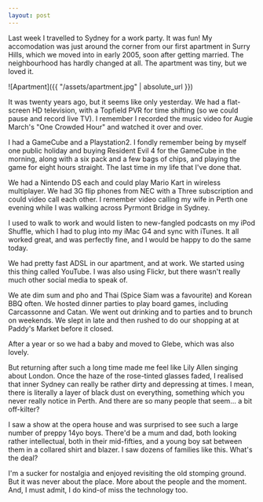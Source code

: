 ```yaml
---
layout: post
---
```


Last week I travelled to Sydney for a work party. It was fun! My accomodation
was just around the corner from our first apartment in Surry Hills, which we
moved into in early 2005, soon after getting married. The neighbourhood has
hardly changed at all. The apartment was tiny, but we loved it.

![Apartment]({{ "/assets/apartment.jpg" | absolute_url }})

It was twenty years ago, but it seems like only yesterday. We had a flat-screen
HD television, with a Topfield PVR for time shifting (so we could pause and
record live TV). I remember I recorded the music video for Augie March's "One
Crowded Hour" and watched it over and over.

I had a GameCube and a Playstation2. I fondly remember being by myself one
public holiday and buying Resident Evil 4 for the GameCube in the morning, along
with a six pack and a few bags of chips, and playing the game for eight hours
straight. The last time in my life that I've done that.

We had a Nintendo DS each and could play Mario Kart in wireless multiplayer. We
had 3G flip phones from NEC with a Three subscription and could video call each
other. I remember video calling my wife in Perth one evening while I was walking
across Pyrmont Bridge in Sydney.

I used to walk to work and would listen to new-fangled podcasts on my iPod
Shuffle, which I had to plug into my iMac G4 and sync with iTunes. It all worked
great, and was perfectly fine, and I would be happy to do the same today.

We had pretty fast ADSL in our apartment, and at work. We started using this
thing called YouTube. I was also using Flickr, but there wasn't really much
other social media to speak of.

We ate dim sum and pho and Thai (Spice Siam was a favourite) and Korean BBQ
often. We hosted dinner parties to play board games, including Carcassonne and
Catan. We went out drinking and to parties and to brunch on weekends. We slept
in late and then rushed to do our shopping at at Paddy's Market before it
closed.

After a year or so we had a baby and moved to Glebe, which was also lovely.

But returning after such a long time made me feel like Lily Allen singing about
London. Once the haze of the rose-tinted glasses faded, I realised that inner
Sydney can really be rather dirty and depressing at times. I mean, there is
literally a layer of black dust on everything, something which you never really
notice in Perth. And there are so many people that seem... a bit off-kilter?

I saw a show at the opera house and was surprised to see such a large number of
preppy 14yo boys. There'd be a mum and dad, both looking rather intellectual,
both in their mid-fifties, and a young boy sat between them in a collared shirt
and blazer. I saw dozens of families like this. What's the deal?

I'm a sucker for nostalgia and enjoyed revisiting the old stomping ground. But
it was never about the place. More about the people and the moment. And, I must
admit, I do kind-of miss the technology too.
